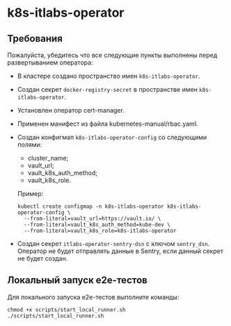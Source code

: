 # k8s-itlabs-operator

## Требования

Пожалуйста, убедитесь что все следующие пункты выполнены перед развертыванием
оператора:

- В кластере создано пространство имен `k8s-itlabs-operator`.
- Создан секрет `docker-registry-secret` в пространстве имен `k8s-itlabs-operator`.
- Установлен оператор cert-manager.
- Применен манифест из файла kubernetes-manual/rbac.yaml.
- Создан конфигмап `k8s-itlabs-operator-config` со следующими полями:
    - cluster_name;
    - vault_url;
    - vault_k8s_auth_method;
    - vault_k8s_role.
  
  Пример:

  ```shell
  kubectl create configmap -n k8s-itlabs-operator k8s-itlabs-operator-config \
    --from-literal=vault_url=https://vault.io/ \
    --from-literal=vault_k8s_auth_method=kube-dev \
    --from-literal=vault_k8s_role=k8s-itlabs-operator
  ```

- Создан секрет `itlabs-operator-sentry-dsn` c ключом `sentry_dsn`. Оператор
не будет отправлять данные в Sentry, если данный секрет не будет создан.

## Локальный запуск e2e-тестов

Для локального запуска e2e-тестов выполните команды:

```shell
chmod +x scripts/start_local_runner.sh
./scripts/start_local_runner.sh
```
